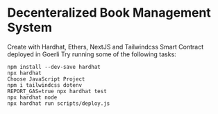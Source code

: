 # Decenteralized Book Management System

Create with Hardhat, Ethers, NextJS and Tailwindcss
Smart Contract deployed in Goerli
Try running some of the following tasks:

```shell
npm install --dev-save hardhat
npx hardhat
Choose JavaScript Project
npm i tailwindcss dotenv
REPORT_GAS=true npx hardhat test
npx hardhat node
npx hardhat run scripts/deploy.js
```
